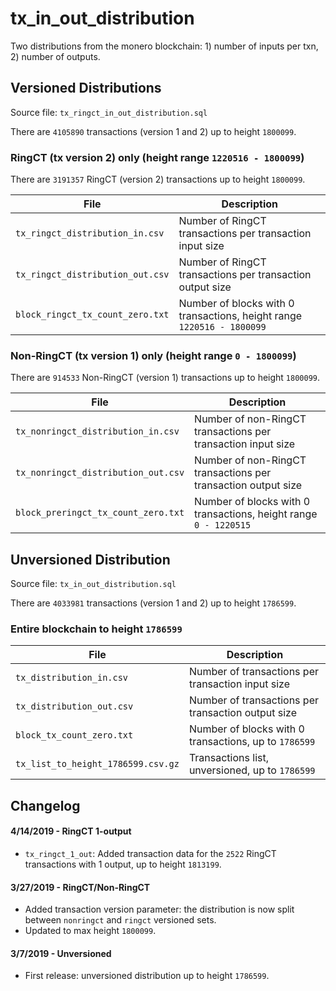 # tx_in_out_distribution
Two distributions from the monero blockchain: 1) number of inputs per txn, 2) number of outputs.


## Versioned Distributions

Source file: ```tx_ringct_in_out_distribution.sql```

There are ```4105890``` transactions (version 1 and 2) up to height ```1800099```.

### RingCT (tx version 2) only (height range ```1220516 - 1800099```)

There are ```3191357``` RingCT (version 2) transactions up to height ```1800099```.

| File | Description |
| - | - |
| ```tx_ringct_distribution_in.csv``` | Number of RingCT transactions per transaction input size |
| ```tx_ringct_distribution_out.csv``` | Number of RingCT transactions per transaction output size |
| ```block_ringct_tx_count_zero.txt``` | Number of blocks with 0 transactions, height range ```1220516 - 1800099``` |

### Non-RingCT (tx version 1) only (height range ```0 - 1800099```)

There are ```914533``` Non-RingCT (version 1) transactions up to height ```1800099```.

| File | Description |
| - | - |
| ```tx_nonringct_distribution_in.csv``` | Number of non-RingCT transactions per transaction input size |
| ```tx_nonringct_distribution_out.csv``` | Number of non-RingCT transactions per transaction output size |
| ```block_preringct_tx_count_zero.txt``` | Number of blocks with 0 transactions, height range ```0 - 1220515``` |

## Unversioned Distribution

Source file: ```tx_in_out_distribution.sql```

There are ```4033981``` transactions (version 1 and 2) up to height ```1786599```.

### Entire blockchain to height ```1786599```

| File | Description |
| - | - |
| ```tx_distribution_in.csv``` | Number of transactions per transaction input size |
| ```tx_distribution_out.csv``` | Number of transactions per transaction output size |
| ```block_tx_count_zero.txt``` | Number of blocks with 0 transactions, up to ```1786599``` |
| ```tx_list_to_height_1786599.csv.gz``` | Transactions list, unversioned, up to ```1786599``` |

## Changelog

#### 4/14/2019 - RingCT 1-output
- ```tx_ringct_1_out```: Added transaction data for the ```2522``` RingCT transactions with 1 output, up to height ```1813199```.

#### 3/27/2019 - RingCT/Non-RingCT

- Added transaction version parameter: the distribution is now split between ```nonringct``` and ```ringct``` versioned sets.
- Updated to max height ```1800099```.

#### 3/7/2019 - Unversioned

- First release: unversioned distribution up to height ```1786599```.